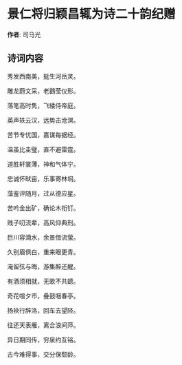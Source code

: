# 景仁将归颖昌辄为诗二十韵纪赠

**作者**: 司马光

## 诗词内容

秀发西南美，挺生河岳灵。

雕龙蔚文采，老鸖莹仪形。

落笔高时隽，飞緌侍帝庭。

英声轶云汉，远势击沧溟。

苦节专忧国，嘉谋毎据经。

温虽比圭璧，直不避雷霆。

道胜轩裳薄，神和气体宁。

忠诚怀畎亩，乐事寄林坰。

藻鉴评随月，过从德应星。

苦吟金出矿，确论木衔钉。

贱子叨流辈，高风仰典刑。

巨川容滴水，余景借流萤。

久别眉俱白，重来眼更青。

淹留弦与晦，游集醉还醒。

有酒须相就，无歌不共聼。

奇花喧夕市，叠鼓咽春亭。

扬袂行辞洛，回车去望陉。

往还天表雁，离合浪间萍。

异日期同传，穷泉约互铭。

古今难得事，交分保颓龄。


